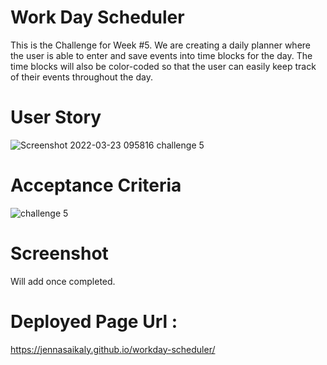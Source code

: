 # Work Day Scheduler 

This is the Challenge for Week #5.
We are creating a daily planner where the user is able to enter and save events into time blocks for the day.  The time blocks will also be color-coded so that the user can easily keep track of their events throughout the day.  

# User Story
![Screenshot 2022-03-23 095816 challenge 5](https://user-images.githubusercontent.com/99379999/161453944-08bbb7b3-81ee-495b-8861-16eb9ac801d8.jpg)


# Acceptance Criteria
![challenge 5](https://user-images.githubusercontent.com/99379999/161453954-af9ab38f-0fd9-4060-9bd0-3502b000de78.jpg)


# Screenshot
Will add once completed.

# Deployed Page Url :
https://jennasaikaly.github.io/workday-scheduler/


